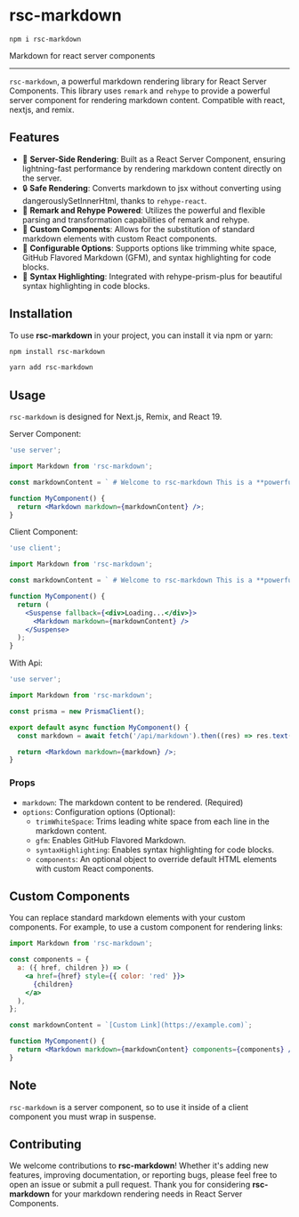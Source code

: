 # rsc-markdown

`npm i rsc-markdown`

Markdown for react server components

---

`rsc-markdown`, a powerful markdown rendering library for React Server Components. This library uses `remark` and `rehype` to provide a powerful server component for rendering markdown content. Compatible with react, nextjs, and remix.

## Features

- 🚀 **Server-Side Rendering**: Built as a React Server Component, ensuring lightning-fast performance by rendering markdown content directly on the server.
- 🔒 **Safe Rendering**: Converts markdown to jsx without converting using dangerouslySetInnerHtml, thanks to `rehype-react`.
- 📝 **Remark and Rehype Powered**: Utilizes the powerful and flexible parsing and transformation capabilities of remark and rehype.
- 🎨 **Custom Components**: Allows for the substitution of standard markdown elements with custom React components.
- 🔧 **Configurable Options**: Supports options like trimming white space, GitHub Flavored Markdown (GFM), and syntax highlighting for code blocks.
- 🌈 **Syntax Highlighting**: Integrated with rehype-prism-plus for beautiful syntax highlighting in code blocks.

## Installation

To use **rsc-markdown** in your project, you can install it via npm or yarn:

```bash
npm install rsc-markdown
```

```bash
yarn add rsc-markdown
```

## Usage

`rsc-markdown` is designed for Next.js, Remix, and React 19.

Server Component:

```jsx
'use server';

import Markdown from 'rsc-markdown';

const markdownContent = ` # Welcome to rsc-markdown This is a **powerful** library for rendering markdown in React Server Components. `;

function MyComponent() {
  return <Markdown markdown={markdownContent} />;
}
```

Client Component:

```jsx
'use client';

import Markdown from 'rsc-markdown';

const markdownContent = ` # Welcome to rsc-markdown This is a **powerful** library for rendering markdown in React Server Components. `;

function MyComponent() {
  return (
    <Suspense fallback={<div>Loading...</div>}>
      <Markdown markdown={markdownContent} />
    </Suspense>
  );
}
```

With Api:

```jsx
'use server';

import Markdown from 'rsc-markdown';

const prisma = new PrismaClient();

export default async function MyComponent() {
  const markdown = await fetch('/api/markdown').then((res) => res.text());

  return <Markdown markdown={markdown} />;
}
```

### Props

- `markdown`: The markdown content to be rendered. (Required)
- `options`: Configuration options (Optional):
  - `trimWhiteSpace`: Trims leading white space from each line in the markdown content.
  - `gfm`: Enables GitHub Flavored Markdown.
  - `syntaxHighlighting`: Enables syntax highlighting for code blocks.
  - `components`: An optional object to override default HTML elements with custom React components.

## Custom Components

You can replace standard markdown elements with your custom components. For example, to use a custom component for rendering links:

```jsx
import Markdown from 'rsc-markdown';

const components = {
  a: ({ href, children }) => (
    <a href={href} style={{ color: 'red' }}>
      {children}
    </a>
  ),
};

const markdownContent = `[Custom Link](https://example.com)`;

function MyComponent() {
  return <Markdown markdown={markdownContent} components={components} />;
}
```

## Note

`rsc-markdown` is a server component, so to use it inside of a client component you must wrap in suspense.

## Contributing

We welcome contributions to **rsc-markdown**! Whether it's adding new features, improving documentation, or reporting bugs, please feel free to open an issue or submit a pull request. Thank you for considering **rsc-markdown** for your markdown rendering needs in React Server Components.
